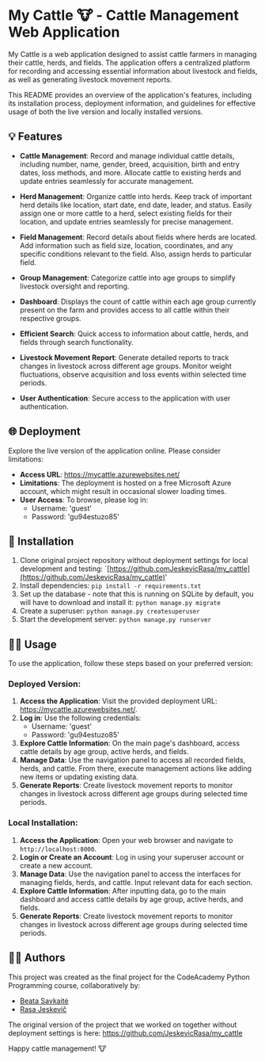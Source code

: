 # My Cattle 🐮 - Cattle Management Web Application

My Cattle is a web application designed to assist cattle farmers in managing their cattle, herds, and fields. 
The application offers a centralized platform for recording and accessing essential information about livestock and fields, as well as generating livestock movement reports. 

This README provides an overview of the application's features, including its installation process, deployment information, and guidelines for effective usage of both the live version and locally installed versions.

## 💡 Features

- **Cattle Management**: Record and manage individual cattle details, including number, name, gender, breed, acquisition, birth and entry dates, loss methods, and more. Allocate cattle to existing herds and update entries seamlessly for accurate management.

- **Herd Management**: Organize cattle into herds. Keep track of important herd details like location, start date, end date, leader, and status. Easily assign one or more cattle to a herd, select existing fields for their location, and update entries seamlessly for precise management.

- **Field Management**: Record details about fields where herds are located. Add information such as field size, location, coordinates, and any specific conditions relevant to the field. Also, assign herds to particular field.

- **Group Management**: Categorize cattle into age groups to simplify livestock oversight and reporting.

- **Dashboard**: Displays the count of cattle within each age group currently present on the farm and provides access to all cattle within their respective groups.

- **Efficient Search**: Quick access to information about cattle, herds, and fields through search functionality. 

- **Livestock Movement Report**: Generate detailed reports to track changes in livestock across different age groups. Monitor weight fluctuations, observe acquisition and loss events within selected time periods. 

- **User Authentication**: Secure access to the application with user authentication.

## 🌐 Deployment

Explore the live version of the application online. Please consider limitations:

- **Access URL**: https://mycattle.azurewebsites.net/
- **Limitations**: The deployment is hosted on a free Microsoft Azure account, which might result in occasional slower loading times.
- **User Access**: To browse, please log in:
  - Username: 'guest'
  - Password: 'gu94estuzo85'

## 💾 Installation

1. Clone original project repository without deployment settings for local development and testing:
 `[https://github.comJeskevicRasa/my_cattle](https://github.com/JeskevicRasa/my_cattle)'
3. Install dependencies: `pip install -r requirements.txt`
4. Set up the database - note that this is running on SQLite by default, you will have to download and install it: `python manage.py migrate`
5. Create a superuser: `python manage.py createsuperuser`
6. Start the development server: `python manage.py runserver`
 
## 🏃‍♀️ Usage

To use the application, follow these steps based on your preferred version:

### Deployed Version:

1. **Access the Application**: Visit the provided deployment URL: https://mycattle.azurewebsites.net/.
2. **Log in**: Use the following credentials:
   - Username: 'guest'
   - Password: 'gu94estuzo85'
3. **Explore Cattle Information**: On the main page's dashboard, access cattle details by age group, active herds, and fields.
4. **Manage Data**: Use the navigation panel to access all recorded fields, herds, and cattle. From there, execute management actions like adding new items or updating existing data.
5. **Generate Reports**: Create livestock movement reports to monitor changes in livestock across different age groups during selected time periods.

### Local Installation:

1. **Access the Application**: Open your web browser and navigate to `http://localhost:8000`.
2. **Login or Create an Account**: Log in using your superuser account or create a new account.
3. **Manage Data**: Use the navigation panel to access the interfaces for managing fields, herds, and cattle. Input relevant data for each section.
4. **Explore Cattle Information**: After inputting data, go to the main dashboard and access cattle details by age group, active herds, and fields.
5. **Generate Reports**: Create livestock movement reports to monitor changes in livestock across different age groups during selected time periods.

## 👨‍💻 Authors

This project was created as the final project for the CodeAcademy Python Programming course, collaboratively by:

- [Beata Savkaitė](https://github.com/Beatasav)
- [Rasa Jeskevič](https://github.com/JeskevicRasa)

The original version of the project that we worked on together without deployment settings is here: https://github.com/JeskevicRasa/my_cattle


Happy cattle management! 🐮
